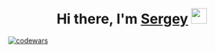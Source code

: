 <h1 align="center">Hi there, I'm <a href="https://www.linkedin.com/in/sergey-kazhaev-31a3a3158/" target="_blank">Sergey</a> 
<img src="https://github.com/blackcater/blackcater/raw/main/images/Hi.gif" height="32"/></h1>



[![codewars](https://www.codewars.com/users/Surakij/badges/large)](https://www.codewars.com/users/Surakij)
